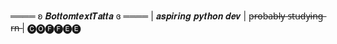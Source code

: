 ════ ʚ 𝑩𝒐𝒕𝒕𝒐𝒎𝒕𝒆𝒙𝒕𝑻𝒂𝒕𝒕𝒂 ɞ ════
| 𝒂𝒔𝒑𝒊𝒓𝒊𝒏𝒈 𝒑𝒚𝒕𝒉𝒐𝒏 𝒅𝒆𝒗
| p̶r̶o̶b̶a̶b̶l̶y̶ s̶t̶u̶d̶y̶i̶n̶g̶ r̶n̶
| 🅒🅞🅕🅕🅔🅔


<!---
BottomtextTata/BottomtextTata is a ✨ special ✨ repository because its `README.md` (this file) appears on your GitHub profile.
You can click the Preview link to take a look at your changes.
--->
